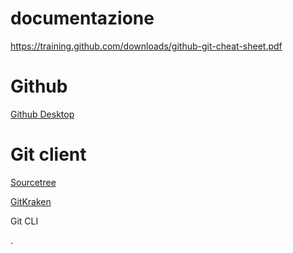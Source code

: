# documentazione
https://training.github.com/downloads/github-git-cheat-sheet.pdf

# Github
[Github Desktop](https://desktop.github.com/)

# Git client

[Sourcetree](https://www.sourcetreeapp.com/)

[GitKraken](https://www.gitkraken.com/)

Git CLI


.